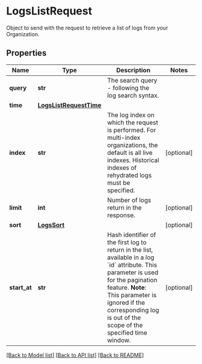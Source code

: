 # LogsListRequest

Object to send with the request to retrieve a list of logs from your Organization.
## Properties
Name | Type | Description | Notes
------------ | ------------- | ------------- | -------------
**query** | **str** | The search query - following the log search syntax. | 
**time** | [**LogsListRequestTime**](LogsListRequestTime.md) |  | 
**index** | **str** | The log index on which the request is performed. For multi-index organizations, the default is all live indexes. Historical indexes of rehydrated logs must be specified. | [optional] 
**limit** | **int** | Number of logs return in the response. | [optional] 
**sort** | [**LogsSort**](LogsSort.md) |  | [optional] 
**start_at** | **str** | Hash identifier of the first log to return in the list, available in a log &#x60;id&#x60; attribute. This parameter is used for the pagination feature.  **Note**: This parameter is ignored if the corresponding log is out of the scope of the specified time window. | [optional] 

[[Back to Model list]](README.md#documentation-for-models) [[Back to API list]](README.md#documentation-for-api-endpoints) [[Back to README]](README.md)


